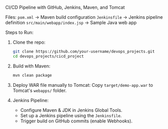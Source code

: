  CI/CD Pipeline with GitHub, Jenkins, Maven, and Tomcat

Files:
`pom.xml` → Maven build configuration
 `Jenkinsfile` → Jenkins pipeline definition
 `src/main/webapp/index.jsp` → Sample Java web app

Steps to Run:
1. Clone the repo:
   ```bash
   git clone https://github.com/your-username/devops_projects.git
   cd devops_projects/cicd_project
   ```

2. Build with Maven:
   ```bash
   mvn clean package
   ```

3. Deploy WAR file manually to Tomcat:
   Copy `target/demo-app.war` to Tomcat's `webapps/` folder.

4. Jenkins Pipeline:
   - Configure Maven & JDK in Jenkins Global Tools.
   - Set up a Jenkins pipeline using the `Jenkinsfile`.
   - Trigger build on GitHub commits (enable Webhooks).

